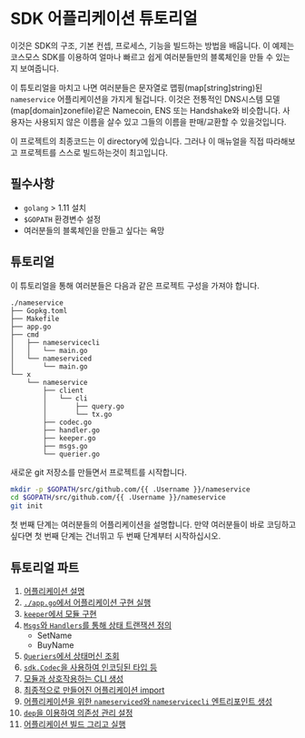 # SDK 어플리케이션 튜토리얼

이것은 SDK의 구조, 기본 컨셉, 프로세스, 기능을 빌드하는 방법을 배웁니다. 이 예제는 코스모스 SDK를 이용하여 얼마나 빠르고 쉽게 여러분들만의 블록체인을 만들 수 있는지 보여줍니다.

이 튜토리얼을 마치고 나면 여러분들은 문자열로 맵핑(map[string]string)된 `nameservice` 어플리케이션을 가지게 될겁니다. 이것은 전통적인 DNS시스템 모델(map[domain]zonefile)같은 Namecoin, ENS 또는 Handshake와 비슷합니다. 사용자는 사용되지 않은 이름을 살수 있고 그들의 이름을 판매/교환할 수 있을것입니다.

이 프로젝트의 최종코드는 이 directory에 있습니다. 그러나 이 매뉴얼을 직접 따라해보고 프로젝트를 스스로 빌드하는것이 최고입니다.



## 필수사항

* `golang` > 1.11 설치
* `$GOPATH` 환경변수 설정
* 여러분들의 블록체인을 만들고 싶다는 욕망



## 튜토리얼

이 튜토리얼을 통해 여러분들은 다음과 같은 프로젝트 구성을 가져야 합니다.

```
./nameservice
├── Gopkg.toml
├── Makefile
├── app.go
├── cmd
│   ├── nameservicecli
│   │   └── main.go
│   └── nameserviced
│       └── main.go
└── x
    └── nameservice
        ├── client
        │   └── cli
        │       ├── query.go
        │       └── tx.go
        ├── codec.go
        ├── handler.go
        ├── keeper.go
        ├── msgs.go
        └── querier.go
```

새로운 git 저장소를 만들면서 프로젝트를 시작합니다.

```bash
mkdir -p $GOPATH/src/github.com/{{ .Username }}/nameservice
cd $GOPATH/src/github.com/{{ .Username }}/nameservice
git init

```

첫 번째 단계는 여러분들의 어플리케이션을 설명합니다. 만약 여러분들이 바로 코딩하고 싶다면 첫 번째 단계는 건너뛰고 두 번째 단계부터 시작하십시오.


## 튜토리얼 파트

1. [어플리케이션 설명](https://github.com/pjt3591oo/cosmos-sdk-translate/blob/master/1.%20%EC%96%B4%ED%94%8C%EB%A6%AC%EC%BC%80%EC%9D%B4%EC%85%98%20%EC%84%A4%EB%AA%85.md)
2. [`./app.go`에서 어플리케이션 구현 실행](https://github.com/pjt3591oo/cosmos-sdk-translate/blob/master/2.app.go%EC%97%90%EC%84%9C%20%EC%96%B4%ED%94%8C%EB%A6%AC%EC%BC%80%EC%9D%B4%EC%85%98%20%EA%B5%AC%ED%98%84%20%EC%8B%A4%ED%96%89.md)
3. [`keeper`에서 모듈 구현](https://github.com/pjt3591oo/cosmos-sdk-translate/blob/master/3.%20keeper%EC%97%90%EC%84%9C%20%EB%AA%A8%EB%93%88%EA%B5%AC%ED%98%84.md)
4. [`Msgs`와 `Handlers`를 통해 상태 트랜잭션 정의](https://github.com/pjt3591oo/cosmos-sdk-translate/blob/master/4.%20Msgs%EC%99%80%20Handlers%EB%A5%BC%20%ED%86%B5%ED%95%B4%20%EC%83%81%ED%83%9C%20%ED%8A%B8%EB%9E%9C%EC%9E%AD%EC%85%98%20%EC%A0%95%EC%9D%98(SetName%2C%20BuyName).md)
   - SetName 
   - BuyName 
5. [`Queriers`에서 상태머신 조회](https://github.com/pjt3591oo/cosmos-sdk-translate/blob/master/5.%20queryiers%EC%97%90%EC%84%9C%20%EC%83%81%ED%83%9C%EB%A8%B8%EC%8B%A0%20%EC%A1%B0%ED%9A%8C.md)
6. [`sdk.Codec`을 사용하여 인코딩된 타입 등](https://github.com/pjt3591oo/cosmos-sdk-translate/blob/master/6.%20sdk.Codec%EC%9D%84%20%EC%82%AC%EC%9A%A9%ED%95%98%EC%97%AC%20%EC%9D%B8%EC%BD%94%EB%94%A9%EB%90%9C%20%ED%83%80%EC%9E%85%20%EB%93%B1%EB%A1%9D.md)
7. [모듈과 상호작용하는 CLI 생성](https://github.com/pjt3591oo/cosmos-sdk-translate/blob/master/7.%20%EB%AA%A8%EB%93%88%EA%B3%BC%20%EC%83%81%ED%98%B8%EC%9E%91%EC%9A%A9%ED%95%98%EB%8A%94%20CLI%20%EC%83%9D%EC%84%B1.md)
8. [최종적으로 만들어진 어플리케이션 import](https://github.com/pjt3591oo/cosmos-sdk-translate/blob/master/8.%20%EC%B5%9C%EC%A2%85%EC%A0%81%EC%9C%BC%EB%A1%9C%20%EB%A7%8C%EB%93%A4%EC%96%B4%EC%A7%84%20%EB%AA%A8%EB%93%88%EA%B3%BC%20%EC%96%B4%ED%94%8C%EB%A6%AC%EC%BC%80%EC%9D%B4%EC%85%98%20import.md)
9. [어플리케이션을 위한 `nameserviced`와 `nameservicecli` 엔트리포인트 생성](https://github.com/pjt3591oo/cosmos-sdk-translate/blob/master/9.%20%EC%97%94%ED%8A%B8%EB%A6%AC%ED%8F%AC%EC%9D%B8%ED%8A%B8%20%EC%83%9D%EC%84%B1.md)
10. [`dep`을 이용하여 의존성 관리 설정](https://github.com/pjt3591oo/cosmos-sdk-translate/blob/master/10.%20dep%EC%9D%84%20%EC%9D%B4%EC%9A%A9%ED%95%9C%20%EC%9D%98%EC%A1%B4%EC%84%B1%20%EA%B4%80%EB%A6%AC%20%EC%84%A4%EC%A0%95.md)
11. [어플리케이션 빌드 그리고 실행](https://github.com/pjt3591oo/cosmos-sdk-translate/blob/master/11.%20%EB%B9%8C%EB%93%9C%2C%20%EC%8B%A4%ED%96%89.md)
